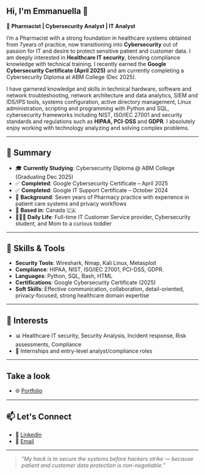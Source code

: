 ##  Hi, I'm Emmanuella 👋 

🔐 **Pharmacist | Cybersecurity Analyst | IT Analyst**

I’m a Pharmacist with a strong foundation in healthcare systems obtained from 7years of practice, now transitioning into **Cybersecurity** out of passion for IT and desire to protect sensitive patient and customer data. I am deeply interested in **Healthcare IT security**, blending compliance knowledge with technical training. I recently earned the **Google Cybersecurity Certificate (April 2025)** and am currently completing a Cybersecurity Diploma at ABM College (Dec 2025). 

I have garnered knowledge and skills in technical hardware, software and network troubleshooting, network architecture and data analytics, SIEM and IDS/IPS tools, systems configuration, active directory management, Linux administration, scripting and programming with Python and SQL, cybersecurity frameworks including NIST, ISO/IEC 27001 and security standards and regulations such as **HIPAA, PCI-DSS** and **GDPR**. I absolutely enjoy working with technology analyzing and solving complex problems.

---

## 🧠 Summary

- 🎓 **Currently Studying**: Cybersecurity Diploma @ ABM College (Graduating Dec 2025)
- ✅ **Completed**: Google Cybersecurity Certificate – April 2025
- ✅ **Completed**: Google IT Support Certificate – October 2024
- 💼 **Background**: Seven years of Pharmacy practice with experience in patient care systems and privacy workflows  
- 📍 **Based in**: Canada 🇨🇦  
- 👨‍👩‍👦 **Daily Life**: Full-time IT Customer Service provider, Cybersecurity student, and Mom to a curious toddler  

---

## 🧰 Skills & Tools

- **Security Tools**: Wireshark, Nmap, Kali Linux, Metasploit  
- **Compliance**: HIPAA, NIST, ISO/IEC 27001, PCI-DSS, GDPR.
- **Languages**: Python, SQL, Bash, HTML  
- **Certifications**: Google Cybersecurity Certificate (2025)  
- **Soft Skills**: Effective communication, collaboration, detail-oriented, privacy-focused, strong healthcare domain expertise

----

## 🚀 Interests

- 📊 Healthcare IT security, Security Analysis, Incident response, Risk assessments, Compliance
- 💼 Internships and entry-level analyst/compliance roles  

---

<!--
## 🛠️ Projects in Progress

- 🏥 **Healthcare Breach Response Plan** – Simulating a PHI data breach in a clinic environment  
- 📋 **Privacy Compliance Tracker** – Tool to support PHIPA documentation for small healthcare providers  
- 🔐 **Password Vault CLI** – A basic Python-based encryption vault for learning purposes  

--->

## Take a look

- 🌐 [Portfolio](https://github.com/PharmElla/portfolio)

---

## 📫 Let's Connect

- 💼 [LinkedIn](https://www.linkedin.com/in/emmanuella-eke-c)  
- 📧 [Email](mailto:pharm.ella.eke@gmail.com)  

---

>_"My hack is to secure the systems before hackers strike 
— because patient and customer data protection is non-negotiable._"

